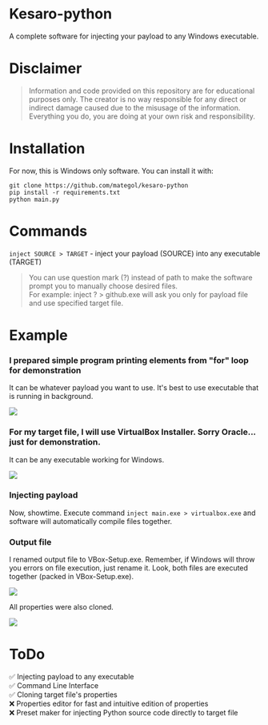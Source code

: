 # Kesaro-python
A complete software for injecting your payload to any Windows executable.

# Disclaimer
> Information and code provided on this repository are for educational purposes only. The creator is no way responsible for any direct or indirect damage caused due to the misusage of the information. Everything you do, you are doing at your own risk and responsibility.

# Installation
For now, this is Windows only software. You can install it with:
```
git clone https://github.com/mategol/kesaro-python
pip install -r requirements.txt
python main.py
```

# Commands
`inject SOURCE > TARGET` - inject your payload (SOURCE) into any executable (TARGET)<br />
> You can use question mark (?) instead of path to make the software prompt you to manually choose desired files.<br />
> For example: inject ? > github.exe  will ask you only for payload file and use specified target file.

# Example
### I prepared simple program printing elements from "for" loop for demonstration
It can be whatever payload you want to use. It's best to use executable that is running in background.

<img src="https://user-images.githubusercontent.com/44233157/175880994-af80b20a-bae4-4098-8fed-95e79ff958b7.gif" />

### For my target file, I will use VirtualBox Installer. Sorry Oracle... just for demonstration.
It can be any executable working for Windows.

<img src="https://user-images.githubusercontent.com/44233157/175882173-adf18d54-2422-4009-b823-7e45662ba62f.gif" />

### Injecting payload
Now, showtime. Execute command `inject main.exe > virtualbox.exe` and software will automatically compile files together.

### Output file
I renamed output file to VBox-Setup.exe. Remember, if Windows will throw you errors on file execution, just rename it. Look, both files are executed together (packed in VBox-Setup.exe).

<img src="https://user-images.githubusercontent.com/44233157/175884323-39a8f440-596c-4e99-887c-65b4716efc0d.gif" />

All properties were also cloned.

<img src="https://user-images.githubusercontent.com/44233157/175885091-6985fe6f-06e4-41a4-b267-f0ca30f9364b.JPG" />

# ToDo
✅ Injecting payload to any executable<br />
✅ Command Line Interface<br />
✅ Cloning target file's properties<br />
❌ Properties editor for fast and intuitive edition of properties<br />
❌ Preset maker for injecting Python source code directly to target file
